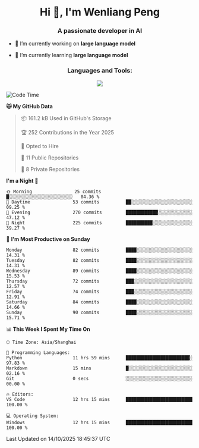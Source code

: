 <h1 align="center">Hi 👋, I'm Wenliang Peng</h1>
<h3 align="center">A passionate developer in AI</h3>

- 🔭 I’m currently working on **large language model**

- 🌱 I’m currently learning **large language model**

<!-- <h3 align="left">Connect with me:</h3> -->
<!-- <p align="left">
</p> -->

<h3 align="center">Languages and Tools:</h3>
<p align="center">
  <a href="https://skillicons.dev">
    <img src="https://skillicons.dev/icons?i=cpp,ros,docker,azure,git,linux,py,pytorch,cmake,githubactions,powershell,md&perline=6" />
  </a>
</p>


<!-- <p><img align="center" src="https://github-readme-stats.vercel.app/api/top-langs?username=bpwl0121&show_icons=true&locale=en&layout=compact" alt="bpwl0121" /></p> -->

<!-- <p><img align="center" src="https://github-readme-streak-stats.herokuapp.com/?user=bpwl0121&" alt="bpwl0121" /></p> -->

<!--START_SECTION:waka-->
![Code Time](http://img.shields.io/badge/Code%20Time-454%20hrs%2023%20mins-blue)

**🐱 My GitHub Data** 

> 📦 161.2 kB Used in GitHub's Storage 
 > 
> 🏆 252 Contributions in the Year 2025
 > 
> 💼 Opted to Hire
 > 
> 📜 11 Public Repositories 
 > 
> 🔑 8 Private Repositories 
 > 
**I'm a Night 🦉** 

```text
🌞 Morning                25 commits          █░░░░░░░░░░░░░░░░░░░░░░░░   04.36 % 
🌆 Daytime                53 commits          ██░░░░░░░░░░░░░░░░░░░░░░░   09.25 % 
🌃 Evening                270 commits         ████████████░░░░░░░░░░░░░   47.12 % 
🌙 Night                  225 commits         ██████████░░░░░░░░░░░░░░░   39.27 % 
```
📅 **I'm Most Productive on Sunday** 

```text
Monday                   82 commits          ████░░░░░░░░░░░░░░░░░░░░░   14.31 % 
Tuesday                  82 commits          ████░░░░░░░░░░░░░░░░░░░░░   14.31 % 
Wednesday                89 commits          ████░░░░░░░░░░░░░░░░░░░░░   15.53 % 
Thursday                 72 commits          ███░░░░░░░░░░░░░░░░░░░░░░   12.57 % 
Friday                   74 commits          ███░░░░░░░░░░░░░░░░░░░░░░   12.91 % 
Saturday                 84 commits          ████░░░░░░░░░░░░░░░░░░░░░   14.66 % 
Sunday                   90 commits          ████░░░░░░░░░░░░░░░░░░░░░   15.71 % 
```


📊 **This Week I Spent My Time On** 

```text
🕑︎ Time Zone: Asia/Shanghai

💬 Programming Languages: 
Python                   11 hrs 59 mins      ████████████████████████░   97.83 % 
Markdown                 15 mins             █░░░░░░░░░░░░░░░░░░░░░░░░   02.16 % 
Git                      0 secs              ░░░░░░░░░░░░░░░░░░░░░░░░░   00.00 % 

🔥 Editors: 
VS Code                  12 hrs 15 mins      █████████████████████████   100.00 % 

💻 Operating System: 
Windows                  12 hrs 15 mins      █████████████████████████   100.00 % 
```


 Last Updated on 14/10/2025 18:45:37 UTC
<!--END_SECTION:waka-->
